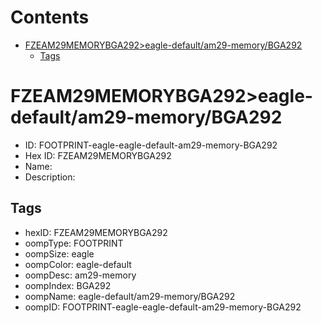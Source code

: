



Contents
========

* [FZEAM29MEMORYBGA292>eagle-default/am29-memory/BGA292](#fzeam29memorybga292eagle-defaultam29-memorybga292)
	* [Tags](#tags)

# FZEAM29MEMORYBGA292>eagle-default/am29-memory/BGA292

- ID: FOOTPRINT-eagle-eagle-default-am29-memory-BGA292
- Hex ID: FZEAM29MEMORYBGA292
- Name: 
- Description: 

## Tags

- hexID: FZEAM29MEMORYBGA292
- oompType: FOOTPRINT
- oompSize: eagle
- oompColor: eagle-default
- oompDesc: am29-memory
- oompIndex: BGA292
- oompName: eagle-default/am29-memory/BGA292
- oompID: FOOTPRINT-eagle-eagle-default-am29-memory-BGA292
